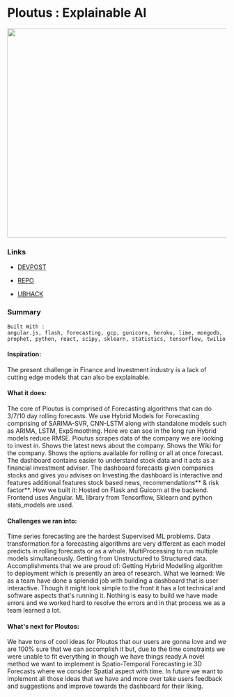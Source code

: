 # Ploutus : Explainable AI 

<img src ="https://challengepost-s3-challengepost.netdna-ssl.com/photos/production/software_photos/000/881/347/datas/gallery.jpg" width="640" height="480" />

### Links
* [DEVPOST](https://devpost.com/software/ploutos)
* [REPO](https://github.com/pritch9/UBHacking2019)

* [UBHACK](https://www.ubhacking.com/)

### Summary

```
Built With : 
angular.js, flash, forecasting, gcp, gunicorn, heroku, lime, mongodb, prophet, python, react, scipy, sklearn, statistics, tensorflow, twilio
```
#### Inspiration:
The present challenge in Finance and Investment industry is a lack of cutting edge models that can also be explainable.

#### What it does:
The core of Ploutus is comprised of Forecasting algorithms that can do 3/7/10 day rolling forecasts.
We use Hybrid Models for Forecasting comprising of SARIMA-SVR, CNN-LSTM along with standalone models such as ARIMA, LSTM, ExpSmoothing. Here we can see in the long run Hybrid models reduce RMSE.
Ploutus scrapes data of the company we are looking to invest in. Shows the latest news about the company. Shows the Wiki for the company. Shows the options available for rolling or all at once forecast.
The dashboard contains easier to understand stock data and it acts as a financial investment adviser. The dashboard forecasts given companies stocks and gives you advises on Investing.the dashboard is interactive and features additional features stock based news, recommendations** & risk factor**.
How we built it:
Hosted on Flask and Guicorn at the backend. Frontend uses Angular. ML library from Tensorflow, Sklearn and python stats_models are used.

#### Challenges we ran into:
Time series forecasting are the hardest Supervised ML problems. Data transformation for a forecasting algorithms are very different as each model predicts in rolling forecasts or as a whole.
MultiProcessing to run multiple models simultaneously.
Getting from Unstructured to Structured data.
Accomplishments that we are proud of:
Getting Hybrid Modelling algorithm to deployment which is presently an area of research.
What we learned:
We as a team have done a splendid job with building a dashboard that is user interactive. Though it might look simple to the front it has a lot technical and software aspects that's running it. Nothing is easy to build we have made errors and we worked hard to resolve the errors and in that process we as a team learned a lot.

#### What's next for Ploutos:
We have tons of cool ideas for Ploutos that our users are gonna love and we are 100% sure that we can accomplish it but, due to the time constraints we were unable to fit everything in though we have things ready.A novel method we want to implement is Spatio-Temporal Forecasting ie 3D Forecasts where we consider Spatial aspect with time. In future we want to implement all those ideas that we have and more over take users feedback and suggestions and improve towards the dashboard for their liking.
